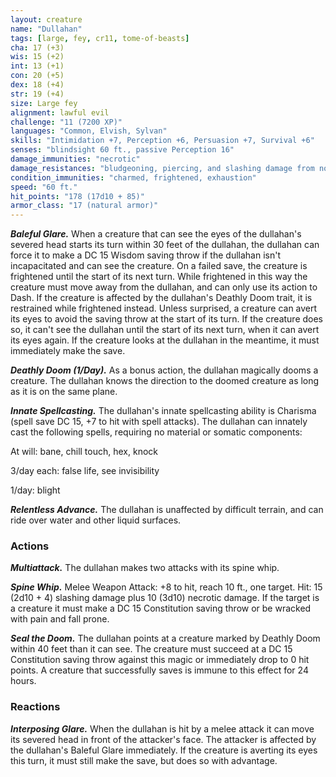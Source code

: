 ```yaml
---
layout: creature
name: "Dullahan"
tags: [large, fey, cr11, tome-of-beasts]
cha: 17 (+3)
wis: 15 (+2)
int: 13 (+1)
con: 20 (+5)
dex: 18 (+4)
str: 19 (+4)
size: Large fey
alignment: lawful evil
challenge: "11 (7200 XP)"
languages: "Common, Elvish, Sylvan"
skills: "Intimidation +7, Perception +6, Persuasion +7, Survival +6"
senses: "blindsight 60 ft., passive Perception 16"
damage_immunities: "necrotic"
damage_resistances: "bludgeoning, piercing, and slashing damage from nonmagical weapons"
condition_immunities: "charmed, frightened, exhaustion"
speed: "60 ft."
hit_points: "178 (17d10 + 85)"
armor_class: "17 (natural armor)"
---
```


***Baleful Glare.*** When a creature that can see the eyes of the dullahan's severed head starts its turn within 30 feet of the dullahan, the dullahan can force it to make a DC 15 Wisdom saving throw if the dullahan isn't incapacitated and can see the creature. On a failed save, the creature is frightened until the start of its next turn. While frightened in this way the creature must move away from the dullahan, and can only use its action to Dash. If the creature is affected by the dullahan's Deathly Doom trait, it is restrained while frightened instead. Unless surprised, a creature can avert its eyes to avoid the saving throw at the start of its turn. If the creature does so, it can't see the dullahan until the start of its next turn, when it can avert its eyes again. If the creature looks at the dullahan in the meantime, it must immediately make the save.

***Deathly Doom (1/Day).*** As a bonus action, the dullahan magically dooms a creature. The dullahan knows the direction to the doomed creature as long as it is on the same plane.

***Innate Spellcasting.*** The dullahan's innate spellcasting ability is Charisma (spell save DC 15, +7 to hit with spell attacks). The dullahan can innately cast the following spells, requiring no material or somatic components:

At will: bane, chill touch, hex, knock

3/day each: false life, see invisibility

1/day: blight

***Relentless Advance.*** The dullahan is unaffected by difficult terrain, and can ride over water and other liquid surfaces.

### Actions

***Multiattack.*** The dullahan makes two attacks with its spine whip.

***Spine Whip.*** Melee Weapon Attack: +8 to hit, reach 10 ft., one target. Hit: 15 (2d10 + 4) slashing damage plus 10 (3d10) necrotic damage. If the target is a creature it must make a DC 15 Constitution saving throw or be wracked with pain and fall prone.

***Seal the Doom.*** The dullahan points at a creature marked by Deathly Doom within 40 feet than it can see. The creature must succeed at a DC 15 Constitution saving throw against this magic or immediately drop to 0 hit points. A creature that successfully saves is immune to this effect for 24 hours.

### Reactions

***Interposing Glare.*** When the dullahan is hit by a melee attack it can move its severed head in front of the attacker's face. The attacker is affected by the dullahan's Baleful Glare immediately. If the creature is averting its eyes this turn, it must still make the save, but does so with advantage.


